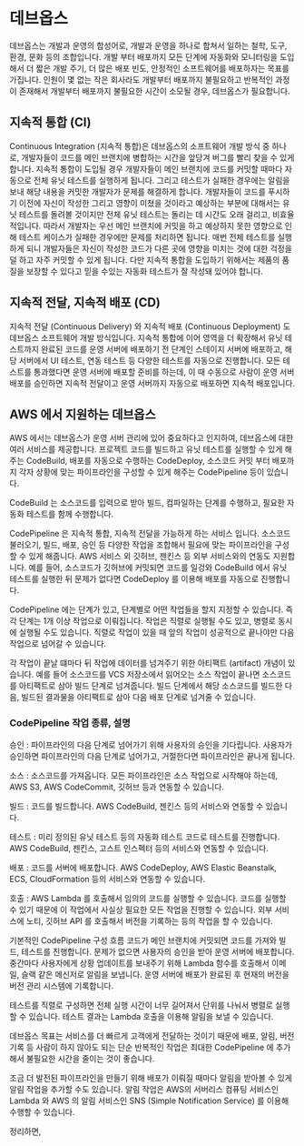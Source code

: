 # 데브옵스

데브옵스는 개발과 운영의 합성어로, 개발과 운영을 하나로 합쳐서 일하는 철학, 도구, 환경, 문화 등의 조합입니다. 
개발 부터 배포까지 모든 단계에 자동화와 모니터링을 도입해서 더 짧은 개발 주기, 더 많은 배포 빈도, 안정적인 소프트웨어를 배포하자는 목표를 가집니다. 
인원이 몇 없는 작은 회사라도 개발부터 배포까지 불필요하고 반복적인 과정이 존재해서 개발부터 배포까지 불필요한 시간이 소모될 경우, 데브옵스가 필요합니다. 

## 지속적 통합 (CI) 
Continuous Integration (지속적 통합)은 데브옵스의 소프트웨어 개발 방식 중 하나로, 개발자들이 코드를 메인 브랜치에 병합하는 시간을 앞당겨 버그를 빨리 찾을 수 있게 합니다.
지속적 통합이 도입될 경우 개발자들이 메인 브랜치에 코드를 커밋할 때마다 자동으로 전체 유닛 테스트를 실행하게 됩니다. 그리고 테스트가 실패한 경우에는 알림을 보내 해당 내용을 커밋한 개발자가 문제를 해결하게 합니다. 개발자들이 코드를 푸시하기 이전에 자신이 작성한 그리고 영향이 미쳤을 것이라고 예상하는 부분에 대해서는 유닛 테스트를 돌려볼 것이지만 전체 유닛 테스트는 돌리는 데 시간도 오래 걸리고, 비효율적입니다. 따라서 개발자는 우선 메인 브랜치에 커밋을 하고 예상하지 못한 영향으로 인해 테스트 케이스가 실패한 경우에만 문제를 처리하면 됩니다. 
매번 전체 테스트를 실행하게 되니 개발자들은 자신이 작성한 코드가 다른 곳에 영향을 미치는 것에 대한 걱정을 덜 하고 자주 커밋할 수 있게 됩니다. 다만 지속적 통합을 도입하기 위해서는 제품의 품질을 보장할 수 있다고 믿을 수있는 자동화 테스트가 잘 작성돼 있어야 합니다.

## 지속적 전달, 지속적 배포 (CD) 
지속적 전달 (Continuous Delivery) 와 지속적 배포 (Continuous Deployment) 도 데브옵스 소프트웨어 개발 방식입니다. 지속적 통합에 이어 영역을 더 확장해서 유닛 테스트까지 완료된 코드를 운영 서버에 배포하기 전 단계인 스테이지 서버에 배포하고, 해당 서버에서 UI 테스트, 연동 테스트 등 다양한 테스트를 자동으로 진행합니다. 모든 테스트를 통과했다면 운영 서버에 배포할 준비를 하는데, 이 때 수동으로 사람이 운영 서버 배포를 승인하면 지속적 전달이고 운영 서버까지 자동으로 배포하면 지속적 배포입니다. 

## AWS 에서 지원하는 데브옵스
AWS 에서는 데브옵스가 운영 서버 관리에 있어 중요하다고 인지하여, 데브옵스에 대한 여러 서비스를 제공합니다. 프로젝트 코드를 빌드하고 유닛 테스트를 실행할 수 있게 해주는 CodeBuild, 배포를 자동으로 수행하는 CodeDeploy, 소스코드 커밋 부터 배포까지 각자 상황에 맞는 파이프라인을 구성할 수 있게 해주는 CodePipeline 등이 있습니다.

CodeBuild 는 소스코드를 입력으로 받아 빌드, 컴파일하는 단계를 수행하고, 필요한 자동화 테스트를 함께 수행합니다.

CodePipeline 은 지속적 통합, 지속적 전달을 가능하게 하는 서비스 입니다. 소스코드 불러오기, 빌드, 배포, 승인 등 다양한 작업을 조합해서 필요에 맞는 파이프라인을 구성할 수 있게 해줍니다. AWS 서비스 외 깃허브, 젠킨스 등 외부 서비스와의 연동도 지원합니다. 예를 들어, 소스코드가 깃허브에 커밋되면 코드를 일겅와 CodeBuild 에서 유닛 테스트를 실행한 뒤 문제가 없다면 CodeDeploy 를 이용해 배포를 자동으로 진행합니다.

CodePipeline 에는 단계가 있고, 단계별로 어떤 작업들을 할지 지정할 수 있습니다. 즉 각 단계는 1개 이상 작업으로 이뤄집니다. 작업은 직렬로 실행될 수도 있고, 병렬로 동시에 실행될 수도 있습니다. 직렬로 작업이 있을 때 앞의 작업이 성공적으로 끝나야만 다음 작업으로 넘어갈 수 있습니다.

각 작업이 끝날 떄마다 뒤 작업에 데이터를 넘겨주기 위한 아티팩트 (artifact) 개념이 있습니다. 예를 들어 소스코드를 VCS 저장소에서 읽어오는 소스 작업이 끝나면 소스코드를 아티팩트로 삼아 빌드 단계로 넘겨줍니다. 빌드 단계에서 해당 소스코드를 빌드한 다음, 빌드된 결과물을 아티팩트로 삼아 다음 배포 단계로 넘겨줄 수 있습니다. 

### CodePipeline 작업 종류, 설명

승인
: 파이프라인의 다음 단계로 넘어가기 위해 사용자의 승인을 기다립니다. 사용자가 승인하면 파이프라인의 다음 단계로 넘어가고, 거절한다면 파이프라인은 끝나게 됩니다.

소스
: 소스코드를 가져옵니다. 모든 파이프라인은 소스 작업으로 시작해야 하는데, AWS S3, AWS CodeCommit, 깃허브 등과 연동할 수 있습니다.

빌드
: 코드를 빌드합니다. AWS CodeBuild, 젠킨스 등의 서비스와 연동할 수 있습니다.

테스트
: 미리 정의된 유닛 테스트 등의 자동화 테스트 코드로 테스트를 진행합니다. AWS CodeBuild, 젠킨스, 고스트 인스펙터 등의 서비스와 연동할 수 있습니다. 

배포
: 코드를 서버에 배포합니다. AWS CodeDeploy, AWS Elastic Beanstalk, ECS, CloudFormation 등의 서비스와 연동할 수 있습니다. 

호출
: AWS Lambda 를 호출해서 임의의 코드를 실행할 수 있습니다. 코드를 실행할 수 있기 때문에 이 작업에서 사실상 필요한 모든 작업을 진행할 수 있습니다. 외부 서비스에 노티, 깃허브 API 를 호출해서 버전을 기록하는 등의 작업을 할 수 있습니다. 

기본적인 CodePipeline 구성 흐름
코드가 메인 브랜치에 커밋되면 코드를 가져와 빌드, 테스트를 진행합니다. 문제가 없으면 사용자의 승인을 받아 운영 서버에 배포합니다. 중간마다 사용자에게 상황 업데이트를 보내주기 위해 Lambda 함수를 호출해서 이메일, 슬랙 같은 메신저로 알림을 보냅니다. 운영 서버에 배포가 완료된 후 현재의 버전을 버전 관리 시스템에 기록합니다. 

테스트를 직렬로 구성하면 전체 실행 시간이 너무 길어져서 단위를 나눠서 병렬로 실행할 수 있습니다. 테스트 결과는 Lambda 호출을 이용해 알림을 보낼 수 있습니다. 

데브옵스 목표는 서비스를 더 빠르게 고객에게 전달하는 것이기 때문에
배포, 알림, 버전 기록 등 사람이 하지 않아도 되는 단순 반복적인 작업은 최대한 CodePipeline 에 추가해서 불필요한 시간을 줄이는 것이 좋습니다. 

조금 더 발전된 파이프라인을 만들기 위해 배포가 이뤄질 때마다 알림을 받아볼 수 있게 알림 작업을 추가할 수도 있습니다. 알림 작업은 AWS의 서버리스 컴퓨팅 서비스인 Lambda 와 AWS 의 알림 서비스인 SNS (Simple Notification Service) 를 이용해 수행할 수 있습니다. 

정리하면, 
<!--stackedit_data:
eyJoaXN0b3J5IjpbNTYxMzk0MzI4LDE1ODkwOTEyOTksMTEyMD
I0NzI2NywtMjExNzM3NzI3OSwtMTQwOTU5ODA3MCwxMjMwOTAy
NjEsLTk0MDU3MDAwNiwtMTY0MDYxMTA3NiwtMjA4ODc0NjYxMl
19
-->